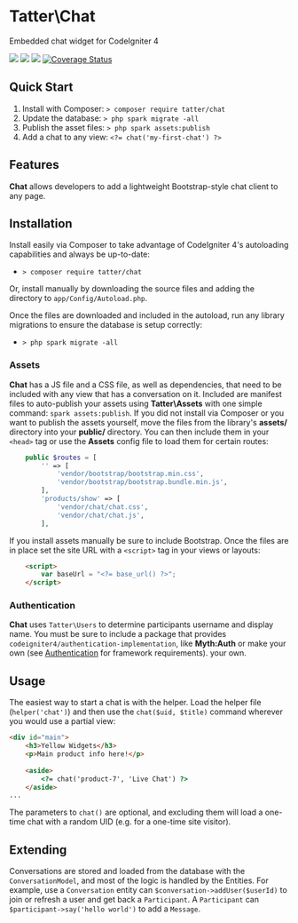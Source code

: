# Tatter\Chat

Embedded chat widget for CodeIgniter 4

[![](https://github.com/tattersoftware/codeigniter4-chat/workflows/PHPUnit/badge.svg)](https://github.com/tattersoftware/codeigniter4-chat/actions/workflows/test.yml)
[![](https://github.com/tattersoftware/codeigniter4-chat/workflows/PHPStan/badge.svg)](https://github.com/tattersoftware/codeigniter4-chat/actions/workflows/analyze.yml)
[![](https://github.com/tattersoftware/codeigniter4-chat/workflows/Deptrac/badge.svg)](https://github.com/tattersoftware/codeigniter4-chat/actions/workflows/inspect.yml)
[![Coverage Status](https://coveralls.io/repos/github/tattersoftware/codeigniter4-chat/badge.svg?branch=develop)](https://coveralls.io/github/tattersoftware/codeigniter4-chat?branch=develop)

## Quick Start

1. Install with Composer: `> composer require tatter/chat`
2. Update the database: `> php spark migrate -all`
3. Publish the asset files: `> php spark assets:publish`
4. Add a chat to any view: `<?= chat('my-first-chat') ?>`

## Features

**Chat** allows developers to add a lightweight Bootstrap-style chat client to any page.

## Installation

Install easily via Composer to take advantage of CodeIgniter 4's autoloading capabilities
and always be up-to-date:
* `> composer require tatter/chat`

Or, install manually by downloading the source files and adding the directory to
`app/Config/Autoload.php`.

Once the files are downloaded and included in the autoload, run any library migrations
to ensure the database is setup correctly:
* `> php spark migrate -all`

### Assets

**Chat** has a JS file and a CSS file, as well as dependencies, that need to be included
with any view that has a conversation on it. Included are manifest files to auto-publish
your assets using **Tatter\Assets** with one simple command: `spark assets:publish`. If you
did not install via Composer or you want to publish the assets yourself, move the files from
the library's **assets/** directory into your **public/** directory. You can then include them
in your `<head>` tag or use the **Assets** config file to load them for certain routes:

```php
	public $routes = [
		'' => [
			'vendor/bootstrap/bootstrap.min.css',
			'vendor/bootstrap/bootstrap.bundle.min.js',
		],
		'products/show' => [
			'vendor/chat/chat.css',
			'vendor/chat/chat.js',
		],
```

If you install assets manually be sure to include Bootstrap. Once the files are in place set
the site URL with a `<script>` tag in your views or layouts:

```html
	<script>
		var baseUrl = "<?= base_url() ?>";
	</script>
```

### Authentication

**Chat** uses `Tatter\Users` to determine participants username and display name. You must
be sure to include a package that provides `codeigniter4/authentication-implementation`,
like **Myth:Auth** or make your own (see [Authentication](https://codeigniter4.github.io/CodeIgniter4/extending/authentication.html)
for framework requirements).
your own.

## Usage

The easiest way to start a chat is with the helper. Load the helper file (`helper('chat')`)
and then use the `chat($uid, $title)` command wherever you would use a partial view:

```html
<div id="main">
	<h3>Yellow Widgets</h3>
	<p>Main product info here!</p>
	
	<aside>
		<?= chat('product-7', 'Live Chat') ?>
	</aside>
...
```

The parameters to `chat()` are optional, and excluding them will load a one-time chat with
a random UID (e.g. for a one-time site visitor).

## Extending

Conversations are stored and loaded from the database with the `ConversationModel`, and
most of the logic is handled by the Entities. For example, use a `Conversation` entity can
`$conversation->addUser($userId)` to join or refresh a user and get back a `Participant`.
A `Participant` can `$participant->say('hello world')` to add a `Message`.

